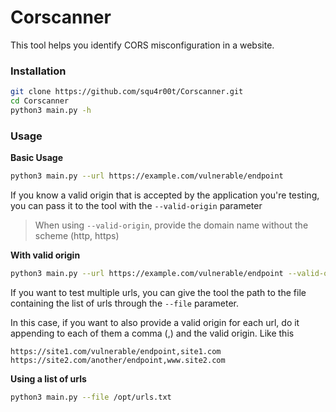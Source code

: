 # Corscanner

This tool helps you identify CORS misconfiguration in a website.

### Installation

```bash
git clone https://github.com/squ4r00t/Corscanner.git
cd Corscanner
python3 main.py -h
```

### Usage


**Basic Usage**
```bash
python3 main.py --url https://example.com/vulnerable/endpoint
```

If you know a valid origin that is accepted by the application you're testing, you can pass it to the tool with the `--valid-origin` parameter

> When using `--valid-origin`, provide the domain name without the scheme (http, https)

**With valid origin**
```bash
python3 main.py --url https://example.com/vulnerable/endpoint --valid-origin www.example.com
```

If you want to test multiple urls, you can give the tool the path to the file containing the list of urls through the `--file` parameter.

In this case, if you want to also provide a valid origin for each url, do it appending to each of them a comma (,) and the valid origin. Like this

```text
https://site1.com/vulnerable/endpoint,site1.com
https://site2.com/another/endpoint,www.site2.com
```

**Using a list of urls**
```bash
python3 main.py --file /opt/urls.txt
```
